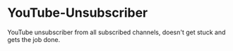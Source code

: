 # YouTube-Unsubscriber
YouTube unsubscriber from all subscribed channels, doesn't get stuck and gets the job done.
